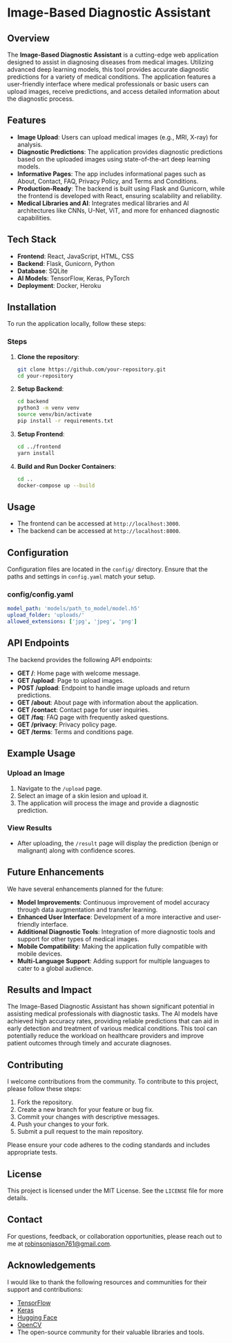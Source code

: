 # Image-Based Diagnostic Assistant

## Overview

The **Image-Based Diagnostic Assistant** is a cutting-edge web application designed to assist in diagnosing diseases from medical images. Utilizing advanced deep learning models, this tool provides accurate diagnostic predictions for a variety of medical conditions. The application features a user-friendly interface where medical professionals or basic users can upload images, receive predictions, and access detailed information about the diagnostic process.

## Features

- **Image Upload**: Users can upload medical images (e.g., MRI, X-ray) for analysis.
- **Diagnostic Predictions**: The application provides diagnostic predictions based on the uploaded images using state-of-the-art deep learning models.
- **Informative Pages**: The app includes informational pages such as About, Contact, FAQ, Privacy Policy, and Terms and Conditions.
- **Production-Ready**: The backend is built using Flask and Gunicorn, while the frontend is developed with React, ensuring scalability and reliability.
- **Medical Libraries and AI**: Integrates medical libraries and AI architectures like CNNs, U-Net, ViT, and more for enhanced diagnostic capabilities.

## Tech Stack

- **Frontend**: React, JavaScript, HTML, CSS
- **Backend**: Flask, Gunicorn, Python
- **Database**: SQLite
- **AI Models**: TensorFlow, Keras, PyTorch
- **Deployment**: Docker, Heroku

## Installation

To run the application locally, follow these steps:

### Steps

1. **Clone the repository**:
    ```sh
    git clone https://github.com/your-repository.git
    cd your-repository
    ```

2. **Setup Backend**:
    ```sh
    cd backend
    python3 -m venv venv
    source venv/bin/activate
    pip install -r requirements.txt
    ```

3. **Setup Frontend**:
    ```sh
    cd ../frontend
    yarn install
    ```

4. **Build and Run Docker Containers**:
    ```sh
    cd ..
    docker-compose up --build
    ```

## Usage

- The frontend can be accessed at `http://localhost:3000`.
- The backend can be accessed at `http://localhost:8000`.

## Configuration

Configuration files are located in the `config/` directory. Ensure that the paths and settings in `config.yaml` match your setup.

### config/config.yaml
```yaml
model_path: 'models/path_to_model/model.h5'
upload_folder: 'uploads/'
allowed_extensions: ['jpg', 'jpeg', 'png']
```


## API Endpoints

The backend provides the following API endpoints:

- **GET /**: Home page with welcome message.
- **GET /upload**: Page to upload images.
- **POST /upload**: Endpoint to handle image uploads and return predictions.
- **GET /about**: About page with information about the application.
- **GET /contact**: Contact page for user inquiries.
- **GET /faq**: FAQ page with frequently asked questions.
- **GET /privacy**: Privacy policy page.
- **GET /terms**: Terms and conditions page.

## Example Usage

### Upload an Image

1. Navigate to the `/upload` page.
2. Select an image of a skin lesion and upload it.
3. The application will process the image and provide a diagnostic prediction.

### View Results

- After uploading, the `/result` page will display the prediction (benign or malignant) along with confidence scores.

## Future Enhancements

We have several enhancements planned for the future:

- **Model Improvements**: Continuous improvement of model accuracy through data augmentation and transfer learning.
- **Enhanced User Interface**: Development of a more interactive and user-friendly interface.
- **Additional Diagnostic Tools**: Integration of more diagnostic tools and support for other types of medical images.
- **Mobile Compatibility**: Making the application fully compatible with mobile devices.
- **Multi-Language Support**: Adding support for multiple languages to cater to a global audience.

## Results and Impact

The Image-Based Diagnostic Assistant has shown significant potential in assisting medical professionals with diagnostic tasks. The AI models have achieved high accuracy rates, providing reliable predictions that can aid in early detection and treatment of various medical conditions. This tool can potentially reduce the workload on healthcare providers and improve patient outcomes through timely and accurate diagnoses.

## Contributing

I welcome contributions from the community. To contribute to this project, please follow these steps:

1. Fork the repository.
2. Create a new branch for your feature or bug fix.
3. Commit your changes with descriptive messages.
4. Push your changes to your fork.
5. Submit a pull request to the main repository.

Please ensure your code adheres to the coding standards and includes appropriate tests.

## License

This project is licensed under the MIT License. See the `LICENSE` file for more details.

## Contact

For questions, feedback, or collaboration opportunities, please reach out to me at [robinsonjason761@gmail.com](https://mail.google.com/mail/u/0/#inbox).

## Acknowledgements

I would like to thank the following resources and communities for their support and contributions:

- [TensorFlow](https://www.tensorflow.org/)
- [Keras](https://keras.io/)
- [Hugging Face](https://huggingface.co/)
- [OpenCV](https://opencv.org/)
- The open-source community for their valuable libraries and tools.
